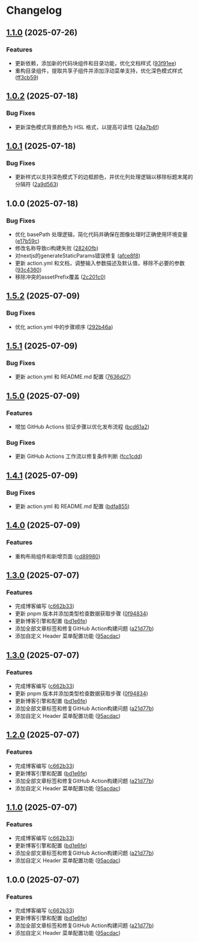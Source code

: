 # Changelog

## [1.1.0](https://github.com/bosens-China/yliu-blog-engine/compare/web-v1.0.2...web-v1.1.0) (2025-07-26)


### Features

* 更新依赖，添加新的代码块组件和目录功能，优化文档样式 ([93f91ee](https://github.com/bosens-China/yliu-blog-engine/commit/93f91eeac84a6a10cae678ff1b0143838d470581))
* 重构目录组件，提取共享子组件并添加浮动菜单支持，优化深色模式样式 ([ff3cb59](https://github.com/bosens-China/yliu-blog-engine/commit/ff3cb598cf815589f2f13cb1c8a18d98c3fb0800))

## [1.0.2](https://github.com/bosens-China/yliu-blog-engine/compare/web-v1.0.1...web-v1.0.2) (2025-07-18)


### Bug Fixes

* 更新深色模式背景颜色为 HSL 格式，以提高可读性 ([24a7b4f](https://github.com/bosens-China/yliu-blog-engine/commit/24a7b4f151e4be69e61723bac3ce8c5ad39753b9))

## [1.0.1](https://github.com/bosens-China/yliu-blog-engine/compare/web-v1.0.0...web-v1.0.1) (2025-07-18)


### Bug Fixes

* 更新样式以支持深色模式下的边框颜色，并优化列处理逻辑以移除标题末尾的分隔符 ([2a9d563](https://github.com/bosens-China/yliu-blog-engine/commit/2a9d563cd64d08c3f2ffd7804af89e23e2be2c56))

## 1.0.0 (2025-07-18)


### Bug Fixes

* 优化 basePath 处理逻辑，简化代码并确保在图像处理时正确使用环境变量 ([e17b59c](https://github.com/bosens-China/yliu-blog-engine/commit/e17b59c3c54492e063a29c6c2c40324e76dc3922))
* 修改名称导致ci构建失败 ([28240fb](https://github.com/bosens-China/yliu-blog-engine/commit/28240fb99d7d1e94455ed4d16b2e6f3f1002b3d2))
* 对nextjs的generateStaticParams错误修复 ([afce8f8](https://github.com/bosens-China/yliu-blog-engine/commit/afce8f8a9c3de685698fa6c37ab5f9754be8a7ed))
* 更新 action.yml 和文档，调整输入参数描述及默认值，移除不必要的参数 ([93c4360](https://github.com/bosens-China/yliu-blog-engine/commit/93c4360adf93b42bc146c690a8c73de07e05912d))
* 移除冲突的assetPrefix覆盖 ([2c201c0](https://github.com/bosens-China/yliu-blog-engine/commit/2c201c0c484af81c4dc8dad12bfb3ee0e17b85e4))

## [1.5.2](https://github.com/bosens-China/yliu-blog-engine/compare/v1.5.1...v1.5.2) (2025-07-09)


### Bug Fixes

* 优化 action.yml 中的步骤顺序 ([292b46a](https://github.com/bosens-China/yliu-blog-engine/commit/292b46a6aef497e0477826d167b6eafc072995b2))

## [1.5.1](https://github.com/bosens-China/yliu-blog-engine/compare/v1.5.0...v1.5.1) (2025-07-09)


### Bug Fixes

* 更新 action.yml 和 README.md 配置 ([7636d27](https://github.com/bosens-China/yliu-blog-engine/commit/7636d27795583bb92ce7bd48afd6d6b2781058ef))

## [1.5.0](https://github.com/bosens-China/yliu-blog-engine/compare/v1.4.1...v1.5.0) (2025-07-09)


### Features

* 增加 GitHub Actions 验证步骤以优化发布流程 ([bcd61a2](https://github.com/bosens-China/yliu-blog-engine/commit/bcd61a2ff25f67ae2f7804adc2b96bd7a490fe8b))


### Bug Fixes

* 更新 GitHub Actions 工作流以修复条件判断 ([fcc1cdd](https://github.com/bosens-China/yliu-blog-engine/commit/fcc1cdd194debe608b62d9fdbf2c22a0e53ca3de))

## [1.4.1](https://github.com/bosens-China/yliu-blog-engine/compare/v1.4.0...v1.4.1) (2025-07-09)


### Bug Fixes

* 更新 action.yml 和 README.md 配置 ([bdfa855](https://github.com/bosens-China/yliu-blog-engine/commit/bdfa8558351c3b184920e7fc5cece467ed43993a))

## [1.4.0](https://github.com/bosens-China/yliu-blog-engine/compare/v1.3.0...v1.4.0) (2025-07-09)


### Features

* 重构布局组件和新增页面 ([cd89980](https://github.com/bosens-China/yliu-blog-engine/commit/cd89980123c826bed856a7140787cf6dabca565d))

## [1.3.0](https://github.com/bosens-China/yliu-blog-engine/compare/v1.2.0...v1.3.0) (2025-07-07)


### Features

* 完成博客编写 ([c662b33](https://github.com/bosens-China/yliu-blog-engine/commit/c662b330ad488dda1b52cb179212faad5a48d3de))
* 更新 pnpm 版本并添加类型检查数据获取步骤 ([0f94834](https://github.com/bosens-China/yliu-blog-engine/commit/0f94834eb7e70c472c38d348ad579cabd4122c09))
* 更新博客引擎和配置 ([bd1e6fe](https://github.com/bosens-China/yliu-blog-engine/commit/bd1e6febfdd91c395cb8373ecc9c87d0e7309fc8))
* 添加全部文章标签和修复GitHub Action构建问题 ([a21d77b](https://github.com/bosens-China/yliu-blog-engine/commit/a21d77be2fc96c86b1f1a0d1569ace0b148c3f5b))
* 添加自定义 Header 菜单配置功能 ([95acdac](https://github.com/bosens-China/yliu-blog-engine/commit/95acdaca05e4eb510767aa290a19f0fb1b72dca1))

## [1.3.0](https://github.com/bosens-China/yliu-blog-engine/compare/v1.2.0...v1.3.0) (2025-07-07)


### Features

* 完成博客编写 ([c662b33](https://github.com/bosens-China/yliu-blog-engine/commit/c662b330ad488dda1b52cb179212faad5a48d3de))
* 更新 pnpm 版本并添加类型检查数据获取步骤 ([0f94834](https://github.com/bosens-China/yliu-blog-engine/commit/0f94834eb7e70c472c38d348ad579cabd4122c09))
* 更新博客引擎和配置 ([bd1e6fe](https://github.com/bosens-China/yliu-blog-engine/commit/bd1e6febfdd91c395cb8373ecc9c87d0e7309fc8))
* 添加全部文章标签和修复GitHub Action构建问题 ([a21d77b](https://github.com/bosens-China/yliu-blog-engine/commit/a21d77be2fc96c86b1f1a0d1569ace0b148c3f5b))
* 添加自定义 Header 菜单配置功能 ([95acdac](https://github.com/bosens-China/yliu-blog-engine/commit/95acdaca05e4eb510767aa290a19f0fb1b72dca1))

## [1.2.0](https://github.com/bosens-China/yliu-blog-engine/compare/v1.1.0...v1.2.0) (2025-07-07)


### Features

* 完成博客编写 ([c662b33](https://github.com/bosens-China/yliu-blog-engine/commit/c662b330ad488dda1b52cb179212faad5a48d3de))
* 更新博客引擎和配置 ([bd1e6fe](https://github.com/bosens-China/yliu-blog-engine/commit/bd1e6febfdd91c395cb8373ecc9c87d0e7309fc8))
* 添加全部文章标签和修复GitHub Action构建问题 ([a21d77b](https://github.com/bosens-China/yliu-blog-engine/commit/a21d77be2fc96c86b1f1a0d1569ace0b148c3f5b))
* 添加自定义 Header 菜单配置功能 ([95acdac](https://github.com/bosens-China/yliu-blog-engine/commit/95acdaca05e4eb510767aa290a19f0fb1b72dca1))

## [1.1.0](https://github.com/bosens-China/yliu-blog-engine/compare/v1.0.0...v1.1.0) (2025-07-07)


### Features

* 完成博客编写 ([c662b33](https://github.com/bosens-China/yliu-blog-engine/commit/c662b330ad488dda1b52cb179212faad5a48d3de))
* 更新博客引擎和配置 ([bd1e6fe](https://github.com/bosens-China/yliu-blog-engine/commit/bd1e6febfdd91c395cb8373ecc9c87d0e7309fc8))
* 添加全部文章标签和修复GitHub Action构建问题 ([a21d77b](https://github.com/bosens-China/yliu-blog-engine/commit/a21d77be2fc96c86b1f1a0d1569ace0b148c3f5b))
* 添加自定义 Header 菜单配置功能 ([95acdac](https://github.com/bosens-China/yliu-blog-engine/commit/95acdaca05e4eb510767aa290a19f0fb1b72dca1))

## 1.0.0 (2025-07-07)


### Features

* 完成博客编写 ([c662b33](https://github.com/bosens-China/yliu-blog-engine/commit/c662b330ad488dda1b52cb179212faad5a48d3de))
* 更新博客引擎和配置 ([bd1e6fe](https://github.com/bosens-China/yliu-blog-engine/commit/bd1e6febfdd91c395cb8373ecc9c87d0e7309fc8))
* 添加全部文章标签和修复GitHub Action构建问题 ([a21d77b](https://github.com/bosens-China/yliu-blog-engine/commit/a21d77be2fc96c86b1f1a0d1569ace0b148c3f5b))
* 添加自定义 Header 菜单配置功能 ([95acdac](https://github.com/bosens-China/yliu-blog-engine/commit/95acdaca05e4eb510767aa290a19f0fb1b72dca1))
